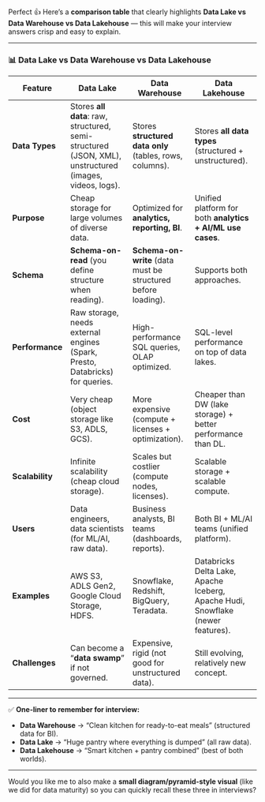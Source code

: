 Perfect 👍 Here’s a **comparison table** that clearly highlights **Data Lake vs Data Warehouse vs Data Lakehouse** — this will make your interview answers crisp and easy to explain.

---

### 📊 Data Lake vs Data Warehouse vs Data Lakehouse

| Feature         | **Data Lake**                                                                                           | **Data Warehouse**                                            | **Data Lakehouse**                                                              |
| --------------- | ------------------------------------------------------------------------------------------------------- | ------------------------------------------------------------- | ------------------------------------------------------------------------------- |
| **Data Types**  | Stores **all data**: raw, structured, semi-structured (JSON, XML), unstructured (images, videos, logs). | Stores **structured data only** (tables, rows, columns).      | Stores **all data types** (structured + unstructured).                          |
| **Purpose**     | Cheap storage for large volumes of diverse data.                                                        | Optimized for **analytics, reporting, BI**.                   | Unified platform for both **analytics + AI/ML use cases**.                      |
| **Schema**      | **Schema-on-read** (you define structure when reading).                                                 | **Schema-on-write** (data must be structured before loading). | Supports both approaches.                                                       |
| **Performance** | Raw storage, needs external engines (Spark, Presto, Databricks) for queries.                            | High-performance SQL queries, OLAP optimized.                 | SQL-level performance on top of data lakes.                                     |
| **Cost**        | Very cheap (object storage like S3, ADLS, GCS).                                                         | More expensive (compute + licenses + optimization).           | Cheaper than DW (lake storage) + better performance than DL.                    |
| **Scalability** | Infinite scalability (cheap cloud storage).                                                             | Scales but costlier (compute nodes, licenses).                | Scalable storage + scalable compute.                                            |
| **Users**       | Data engineers, data scientists (for ML/AI, raw data).                                                  | Business analysts, BI teams (dashboards, reports).            | Both BI + ML/AI teams (unified platform).                                       |
| **Examples**    | AWS S3, ADLS Gen2, Google Cloud Storage, HDFS.                                                          | Snowflake, Redshift, BigQuery, Teradata.                      | Databricks Delta Lake, Apache Iceberg, Apache Hudi, Snowflake (newer features). |
| **Challenges**  | Can become a “**data swamp**” if not governed.                                                          | Expensive, rigid (not good for unstructured data).            | Still evolving, relatively new concept.                                         |

---

✅ **One-liner to remember for interview:**

* **Data Warehouse** → “Clean kitchen for ready-to-eat meals” (structured data for BI).
* **Data Lake** → “Huge pantry where everything is dumped” (all raw data).
* **Data Lakehouse** → “Smart kitchen + pantry combined” (best of both worlds).

---

Would you like me to also make a **small diagram/pyramid-style visual** (like we did for data maturity) so you can quickly recall these three in interviews?
